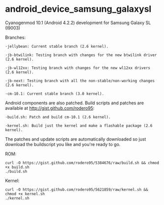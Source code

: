 android_device_samsung_galaxysl
===============================

Cyanogenmod 10.1 (Android 4.2.2) development for Samsung Galaxy SL (I9003)

Branches: 

	·jellybean: Current stable branch (2.6 kernel). 
	
	·jb-btwilink: Testing branch with changes for the new btwilink driver (2.6 kernel). 
	
	·jb-wl12xx: Testing branch with changes for the new wl12xx drivers (2.6 kernel). 
	
	·jb-next: Testing branch with all the non-stable/non-working changes (2.6 kernel). 

	·cm-10.1: Current stable branch (3.0 kernel).

Android components are also patched. Build scripts and patches are available at http://gist.github.com/rodero95:

	·build.sh: Patch and build cm-10.1 (2.6 kernel).
	
	·kernel.sh: Build just the kernel and make a flashable package (2.6 kernel).
	
The patches and update scripts are automatically downloaded so just download the buildscript you like and you're ready to go. 

ROM: 
	
	curl -O https://gist.github.com/rodero95/5384676/raw/build.sh && chmod +x build.sh
	./build.sh
	
Kernel: 

	curl -O https://gist.github.com/rodero95/5621859/raw/kernel.sh && chmod +x kernel.sh
	./kernel.sh
